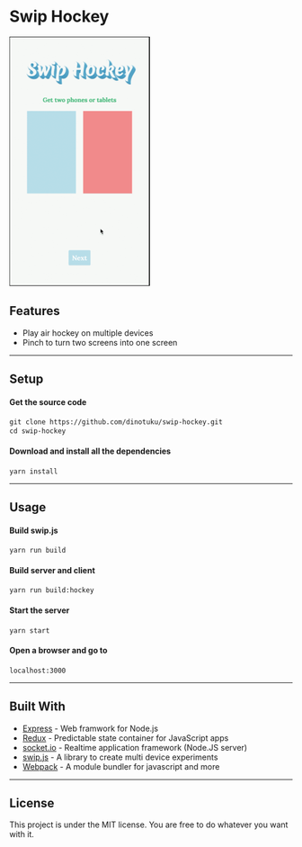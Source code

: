 Swip Hockey
========= 
![UI](public/img/ui.gif)

## Features

* Play air hockey on multiple devices
* Pinch to turn two screens into one screen

---

## Setup

#### Get the source code  

	git clone https://github.com/dinotuku/swip-hockey.git
	cd swip-hockey
	
#### Download and install all the dependencies

	yarn install
  
---
	
## Usage

#### Build swip.js

	yarn run build

#### Build server and client

	yarn run build:hockey

#### Start the server

	yarn start

#### Open a browser and go to

	localhost:3000

---

## Built With

* [Express](http://expressjs.com/) - Web framwork for Node.js
* [Redux](http://redux.js.org/) - Predictable state container for JavaScript apps
* [socket.io](https://socket.io/) - Realtime application framework (Node.JS server)
* [swip.js](https://github.com/paulsonnentag/swip) - A library to create multi device experiments
* [Webpack](https://webpack.github.io/) - A module bundler for javascript and more

---

## License

This project is under the MIT license. You are free to do whatever you want with it.

